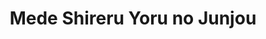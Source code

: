--- 
title: "Mede Shireru Yoru no Junjou"
publishdate: "2019-5-28T16:48:46+02:00"
src: "https://365manga.net/manga/mede-shireru-yoru-no-junjou"
image: "https://data.365manga.net/images/thumbnails/19185-mede-shireru-yoru-no-junjou.jpg"
description: "In Yoshiwara (present-day Tokyo during the Edo Period), laws against prostitution were abolished and brothels were restored in the red light district. We meet Kichou and his 'princess' who are the top courtesans of the Men's Brothel Quarters at Hanafurirou....."
---